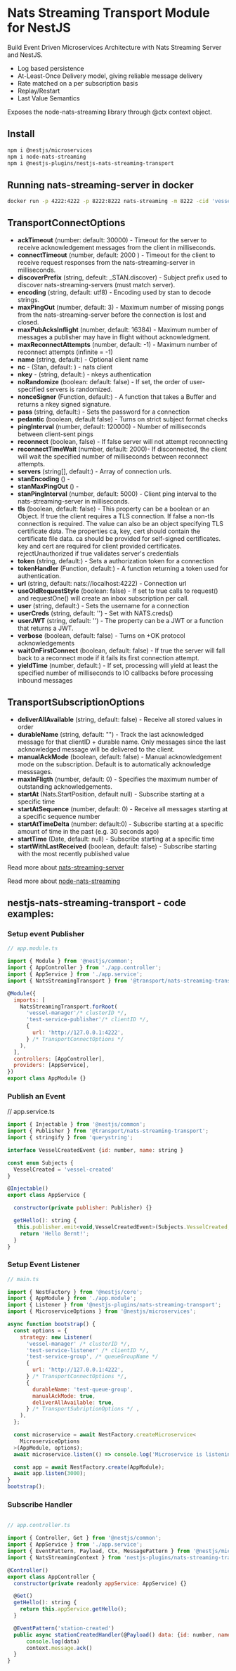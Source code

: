 # Nats Streaming Transport Module for NestJS

Build Event Driven Microservices Architecture with Nats Streaming Server and NestJS.

- Log based persistence
- At-Least-Once Delivery model, giving reliable message delivery
- Rate matched on a per subscription basis
- Replay/Restart
- Last Value Semantics

Exposes the node-nats-streaming library through @ctx context object.

## Install

```bash
npm i @nestjs/microservices
npm i node-nats-streaming
npm i @nestjs-plugins/nestjs-nats-streaming-transport
```

## Running nats-streaming-server in docker
```bash
docker run -p 4222:4222 -p 8222:8222 nats-streaming -m 8222 -cid 'vessel-manager' -SD
```


## TransportConnectOptions
- **ackTimeout** (number: default: 30000) - Timeout for the server to receive acknowledgement messages from the client in milliseconds.
- **connectTimeout** (number, default: 2000 ) - Timeout for the client to receive request responses from the nats-streaming-server in milliseconds.
- **discoverPrefix** (string, defeult: _STAN.discover) - Subject prefix used to discover nats-streaming-servers (must match server).
- **encoding** (string, default: utf8) - Encoding used by stan to decode strings.
- **maxPingOut** (number, default: 3) - Maximum number of missing pongs from the nats-streaming-server before the connection is lost and closed.
- **maxPubAcksInflight** (number, default: 16384) - Maximum number of messages a publisher may have in flight without acknowledgment.
- **maxReconnectAttempts** (number, default: -1) - Maximum number of reconnect attempts (infinite = -1)
- **name** (string, default:) - Optional client name
- **nc** - (Stan, default: ) - nats client
- **nkey** - (string, default:) - nkeys authentication
- **noRandomize** (boolean: default: false) - If set, the order of user-specified servers is randomized.
- **nonceSigner** (Function, default:) - A function that takes a Buffer and returns a nkey signed signature.
- **pass** (string, default:) - Sets the password for a connection
- **pedantic** (boolean, default false) - Turns on strict subject format checks
- **pingInterval** (number, default: 120000) - Number of milliseconds between client-sent pings
- **reconnect** (boolean, false) - If false server will not attempt reconnecting
- **reconnectTimeWait** (number, default: 2000)- If disconnected, the client will wait the specified number of milliseconds between reconnect attempts.
- **servers** (string[], default:) - Array of connection urls.
- **stanEncoding** () -
- **stanMaxPingOut** () -
- **stanPingInterval** (number, default: 5000) - Client ping interval to the nats-streaming-server in milliseconds.
- **tls** (boolean, default: false) - This property can be a boolean or an Object. If true the client requires a TLS connection. If false a non-tls connection is required. The value can also be an object specifying TLS certificate data. The properties ca, key, cert should contain the certificate file data. ca should be provided for self-signed certificates. key and cert are required for client provided certificates. rejectUnauthorized if true validates server's credentials
- **token** (string, default:) - Sets a authorization token for a connection
- **tokenHandler** (Function, default:) - A function returning a token used for authentication.
- **url** (string, default: nats://localhost:4222) - Connection url
- **useOldRequestStyle** (boolean: false) - If set to true calls to request() and requestOne() will create an inbox subscription per call.
- **user** (string, default:) - Sets the username for a connection
- **userCreds** (string, default: '') - Set with NATS.creds()
- **userJWT** (string, default: '') - The property can be a JWT or a function that returns a JWT.
- **verbose** (boolean, default: false) - Turns on +OK protocol acknowledgements
- **waitOnFirstConnect** (boolean, default: false) - If true the server will fall back to a reconnect mode if it fails its first connection attempt.
- **yieldTime** (number, default:) - If set, processing will yield at least the specified number of milliseconds to IO callbacks before processing inbound messages

## TransportSubscriptionOptions 
  - **deliverAllAvailable** (string, default: false) - Receive all stored values in order
  - **durableName** (string, default: "") - Track the last acknowledged message for that clientID + durable name. Only messages since the last acknowledged message will be delivered to the client.
  - **manualAckMode** (boolean, default: false) - Manual acknowledgement mode on the subscription. Default is to automatically acknowledge messsages.
  - **maxInFligth** (number, default: 0) - Specifies the maximum number of outstanding acknowledgements.
  - **startAt** (Nats.StartPosition, default null) - Subscribe starting at a specific time
  - **startAtSequence** (number, default: 0) - Receive all messages starting at a specific sequence number
  - **startAtTimeDelta** (number: default:0) - Subscribe starting at a specific amount of time in the past (e.g. 30 seconds ago)
  - **startTime** (Date, default: null) - Subscribe starting at a specific time
  - **startWithLastReceived** (boolean, default: false) - Subscribe starting with the most recently published value

Read more about [nats-streaming-server](https://docs.nats.io/nats-streaming-concepts/intro)

Read more about [node-nats-streaming](https://www.npmjs.com/package/node-nats-streaming)

## nestjs-nats-streaming-transport - code examples:

### Setup event Publisher

```javascript
// app.module.ts

import { Module } from '@nestjs/common';
import { AppController } from './app.controller';
import { AppService } from './app.service';
import { NatsStreamingTransport } from '@transport/nats-streaming-transport';

@Module({
  imports: [
    NatsStreamingTransport.forRoot(
      'vessel-manager'/* clusterID */,
      'test-service-publisher'/* clientID */,  
      {
        url: 'http://127.0.0.1:4222',
      } /* TransportConnectOptions */
    ),
  ],
  controllers: [AppController],
  providers: [AppService],
})
export class AppModule {}
```

### Publish an Event

// app.service.ts

```javascript
import { Injectable } from '@nestjs/common';
import { Publisher } from '@transport/nats-streaming-transport';
import { stringify } from 'querystring';

interface VesselCreatedEvent {id: number, name: string }

const enum Subjects {
  VesselCreated = 'vessel-created'
}

@Injectable()
export class AppService {

  constructor(private publisher: Publisher) {}

  getHello(): string {
   this.publisher.emit<void,VesselCreatedEvent>(Subjects.VesselCreated, {id: 136, name: 'RS Halfdan Grieg'})
    return 'Hello Bernt!';
  }
}

```


### Setup Event Listener
```javascript
// main.ts

import { NestFactory } from '@nestjs/core';
import { AppModule } from './app.module';
import { Listener } from '@nestjs-plugins/nats-streaming-transport';
import { MicroserviceOptions } from '@nestjs/microservices';

async function bootstrap() {
  const options = {
    strategy: new Listener(
      'vessel-manager' /* clusterID */,
      'test-service-listener' /* clientID */,
      'test-service-group', /* queueGroupName */
      {
        url: 'http://127.0.0.1:4222',
      } /* TransportConnectOptions */,
      {
        durableName: 'test-queue-group',
        manualAckMode: true,
        deliverAllAvailable: true,
      } /* TransportSubriptionOptions */ ,
    ),
  };

  const microservice = await NestFactory.createMicroservice<
    MicroserviceOptions
  >(AppModule, options);
  await microservice.listen(() => console.log('Microservice is listening'));

  const app = await NestFactory.create(AppModule);
  await app.listen(3000);
}
bootstrap();
```

### Subscribe Handler
```javascript

// app.controller.ts

import { Controller, Get } from '@nestjs/common';
import { AppService } from './app.service';
import { EventPattern, Payload, Ctx, MessagePattern } from '@nestjs/microservices';
import { NatsStreamingContext } from 'nestjs-plugins/nats-streaming-transport';

@Controller()
export class AppController {
  constructor(private readonly appService: AppService) {}

  @Get()
  getHello(): string {
    return this.appService.getHello();
  }

  @EventPattern('station-created')
  public async stationCreatedHandler(@Payload() data: {id: number, name:string}, @Ctx() context: NatsStreamingContext) {
      console.log(data)
      context.message.ack()
  }
}
```